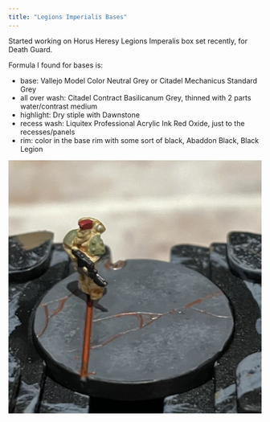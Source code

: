 ```yaml
---
title: "Legions Imperialis Bases"
---
```


Started working on Horus Heresy Legions Imperalis box set recently, for Death Guard.

Formula I found for bases is:

- base: Vallejo Model Color Neutral Grey or Citadel Mechanicus Standard Grey
- all over wash: Citadel Contract Basilicanum Grey, thinned with 2 parts water/contrast medium
- highlight: Dry stiple with Dawnstone
- recess wash: Liquitex Professional Acrylic Ink Red Oxide, just to the recesses/panels
- rim: color in the base rim with some sort of black, Abaddon Black, Black Legion

![Death Guard Legions Imperialis Base](./imperialis-bases-1.jpg)
